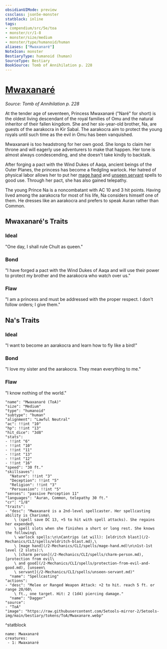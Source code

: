 ```yaml
---
obsidianUIMode: preview
cssclass: json5e-monster
statblock: inline
tags:
- compendium/src/5e/toa
- monster/cr/1-8
- monster/size/medium
- monster/type/humanoid/human
aliases: ["Mwaxanaré"]
NoteIcon: monster
BestiaryType: humanoid (human)
SourceType: Bestiary
BookSource: Tomb of Annihilation p. 228
---
```

# [Mwaxanaré](2-Mechanics\CLI\bestiary\npc/mwaxanare-toa.md)
*Source: Tomb of Annihilation p. 228*  

At the tender age of seventeen, Princess Mwaxanaré ("Naré" for short) is the oldest living descendant of the royal families of Omu and the natural inheritor of their fallen kingdom. She and her six-year-old brother, Na, are guests of the aarakocra in Kir Sabal. The aarakocra aim to protect the young royals until such time as the evil in Omu has been vanquished.

Mwaxanaré is too headstrong for her own good. She longs to claim her throne and will eagerly use adventurers to make that happen. Her tone is almost always condescending, and she doesn't take kindly to backtalk.

After forging a pact with the Wind Dukes of Aaqa, ancient beings of the Outer Planes, the princess has become a fledgling warlock. Her hatred of physical labor allows her to put her [mage hand](/2-Mechanics/CLI/spells/mage-hand.md) and [unseen servant](/2-Mechanics/CLI/spells/unseen-servant.md) spells to good use. Through her pact, she has also gained telepathy.

The young Prince Na is a noncombatant with AC 10 and 3 hit points. Having lived among the aarakocra for most of his life, Na considers himself one of them. He dresses like an aarakocra and prefers to speak Auran rather than Common.

## Mwaxanaré's Traits

### Ideal

"One day, I shall rule Chult as queen."

### Bond

"I have forged a pact with the Wind Dukes of Aaqa and will use their power to protect my brother and the aarakocra who watch over us."

### Flaw

"I am a princess and must be addressed with the proper respect. I don't follow orders; I give them."

## Na's Traits

### Ideal

"I want to become an aarakocra and learn how to fly like a bird!"

### Bond

"I love my sister and the aarakocra. They mean everything to me."

### Flaw

"I know nothing of the world."

```statblock
"name": "Mwaxanaré (ToA)"
"size": "Medium"
"type": "humanoid"
"subtype": "human"
"alignment": "Lawful Neutral"
"ac": !!int "10"
"hp": !!int "13"
"hit_dice": "3d8"
"stats":
- !!int "6"
- !!int "10"
- !!int "11"
- !!int "13"
- !!int "12"
- !!int "16"
"speed": "30 ft."
"skillsaves":
  "Nature": !!int "3"
  "Deception": !!int "5"
  "Religion": !!int "3"
  "Persuasion": !!int "5"
"senses": "passive Perception 11"
"languages": "Auran, Common, telepathy 30 ft."
"cr": "1/8"
"traits":
- "desc": "Mwaxanaré is a 2nd-level spellcaster. Her spellcasting ability is Charisma\
    \ (spell save DC 13, +5 to hit with spell attacks). She regains her expended\
    \ spell slots when she finishes a short or long rest. She knows the following\
    \ warlock spells:\n\nCantrips (at will): [eldritch blast](/2-Mechanics/CLI/spells/eldritch-blast.md),\
    \ [mage hand](/2-Mechanics/CLI/spells/mage-hand.md)\n\n1st-1st level (2 slots):\
    \ [charm person](/2-Mechanics/CLI/spells/charm-person.md), [protection from evil\
    \ and good](/2-Mechanics/CLI/spells/protection-from-evil-and-good.md), [unseen\
    \ servant](/2-Mechanics/CLI/spells/unseen-servant.md)"
  "name": "Spellcasting"
"actions":
- "desc": "Melee or Ranged Weapon Attack: +2 to hit. reach 5 ft. or range 20/60\
    \ ft., one target. Hit: 2 (1d4) piercing damage."
  "name": "Dagger"
"source":
- "ToA"
"image": "https://raw.githubusercontent.com/5etools-mirror-2/5etools-img/main/bestiary/tokens/ToA/Mwaxanare.webp"
```
^statblock

```encounter-table
name: Mwaxanaré
creatures:
 - 1: Mwaxanaré
```
